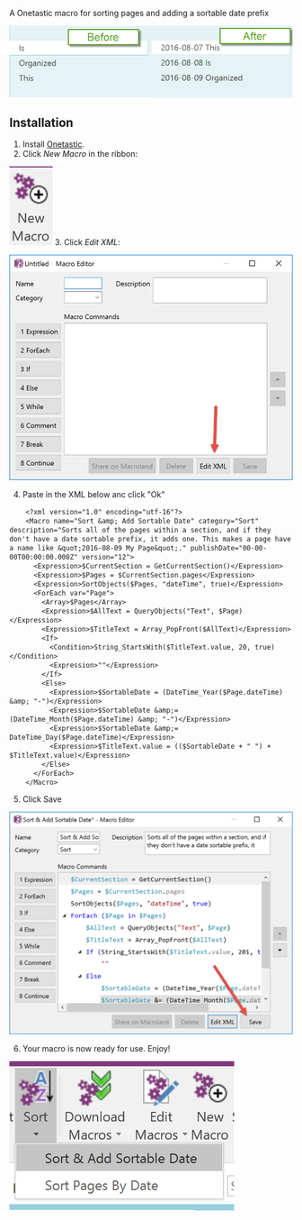 A Onetastic macro for sorting pages and adding a sortable date prefix

![Before and After](before-after.png)

## Installation

1. Install [Onetastic](https://getonetastic.com/).
2. Click *New Macro* in the ribbon:

  ![New Macro](new-macro.png)
3. Click *Edit XML*:

![Macro Editor](macro-editor.png)

4. Paste in the XML below anc click "Ok"


```
    <?xml version="1.0" encoding="utf-16"?>
    <Macro name="Sort &amp; Add Sortable Date" category="Sort" description="Sorts all of the pages within a section, and if they don't have a date sortable prefix, it adds one. This makes a page have a name like &quot;2016-08-09 My Page&quot;." publishDate="00-00-00T00:00:00.000Z" version="12">
      <Expression>$CurrentSection = GetCurrentSection()</Expression>
      <Expression>$Pages = $CurrentSection.pages</Expression>
      <Expression>SortObjects($Pages, "dateTime", true)</Expression>
      <ForEach var="Page">
        <Array>$Pages</Array>
        <Expression>$AllText = QueryObjects("Text", $Page)</Expression>
        <Expression>$TitleText = Array_PopFront($AllText)</Expression>
        <If>
          <Condition>String_StartsWith($TitleText.value, 20, true)</Condition>
          <Expression>""</Expression>
        </If>
        <Else>
          <Expression>$SortableDate = (DateTime_Year($Page.dateTime) &amp; "-")</Expression>
          <Expression>$SortableDate &amp;= (DateTime_Month($Page.dateTime) &amp; "-")</Expression>
          <Expression>$SortableDate &amp;= DateTime_Day($Page.dateTime)</Expression>
          <Expression>$TitleText.value = (($SortableDate + " ") + $TitleText.value)</Expression>
        </Else>
      </ForEach>
    </Macro>
```

5. Click Save

![Click Save](click-save-on-macro-editor.png)

6. Your macro is now ready for use. Enjoy!

![Using the macro](macro.png)


